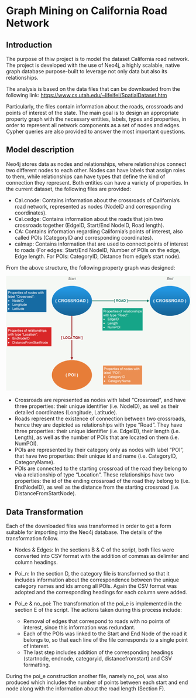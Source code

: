 # Graph Mining on California Road Network

## Introduction 
The purpose of thiw project is to model the dataset California road network. The project is developed with the use of Neo4j, a highly scalable, native graph database purpose-built to leverage not only data but also its relationships. 

The analysis is based on the data files that can be downloaded from the following link:
https://www.cs.utah.edu/~lifeifei/SpatialDataset.htm 
 
Particularly, the files contain information about the roads, crossroads and points of interest of the state. The main goal is to design an appropriate property graph with the necessary entities, labels, types and properties, in order to represent all network components as a set of nodes and edges. Cypher queries are also provided to answer the most important questions.

## Model description 
Neo4j stores data as nodes and relationships, where relationships connect two different nodes to each other. Nodes can have labels that assign roles to them, while relationships can have types that define the kind of connection they represent. Both entities can have a variety of properties.
In the current dataset, the following files are provided:

- Cal.cnode: Contains information about the crossroads of California’s road network, represented as nodes (NodeID and corresponding coordinates).
- Cal.cedge: Contains information about the roads that join two crossroads together (EdgeID, Start/End NodeID, Road length).
- CA: Contains information regarding California’s points of interest, also called POIs (CategoryID and corresponding coordinates).
- calmap: Contains information that are used to connect points of interest to roads (For edges: Start/End NodeID, Number of POIs on the edge, Edge length. For POIs: CategoryID, Distance from edge’s start node).

From the above structure, the following property graph was designed:

![Property Data Model](PropertyDataModel.png)

- Crossroads are represented as nodes with label “Crossroad”, and have three properties: their unique identifier (i.e. NodeID), as well as their detailed coordinates (Longitude, Latitude).
- Roads represent the existence of connection between two crossroads, hence they are depicted as relationships with type “Road”. They have three properties: their unique identifier (i.e. EdgeID), their length (i.e. Length), as well as the number of POIs that are located on them (i.e. NumPOI).
- POIs are represented by their category only as nodes with label “POI”, that have two properties: their unique id and name (i.e. CategoryID, CategoryName).
- POIs are connected to the starting crossroad of the road they belong to via a relationship of type “Location”. These relationships have two properties: the id of the ending crossroad of the road they belong to (i.e. EndNodeID), as well as the distance from the starting crossroad (i.e. DistanceFromStartNode).

## Data Transformation
Each of the downloaded files was transformed in order to get a form suitable for importing into the Neo4j database. The details of the transformation follow.

- Nodes & Edges: In the sections B & C of the script, both files were converted into CSV format with the addition of commas as delimiter and column headings.

- Poi_n: In the section D, the category file is transformed so that it includes information about the correspondence between the unique category names and ids among all POIs. Again the CSV format was adopted and the corresponding headings for each column were added.

- Poi_e & no_poi: The transformation of the poi_e is implemented in the section E of the script. The actions taken during this process include:
  - Removal of edges that correspond to roads with no points of interest, since this information was redundant.  
  - Each of the POIs was linked to the Start and End Node of the road it belongs to, so that each line of the file corresponds to a single point of interest. 
  - The last step includes addition of the corresponding headings (startnode, endnode, categoryid, distancefromstart) and CSV formatting.
  
During the poi_e construction another file, namely no_poi, was also produced which includes the number of points between each start and end node along with the information about the road length (Section F).



